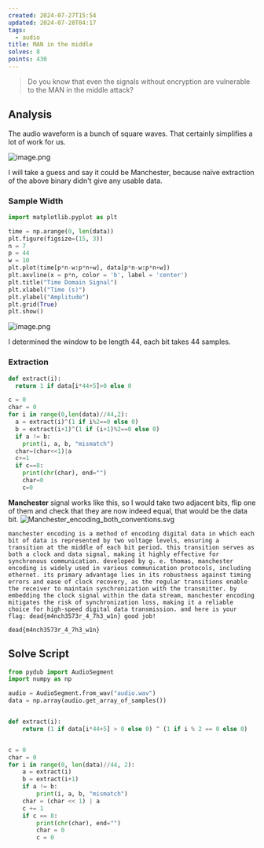 ```yaml
---
created: 2024-07-27T15:54
updated: 2024-07-28T04:17
tags:
  - audio
title: MAN in the middle
solves: 8
points: 430
---
```


> Do you know that even the signals without encryption are vulnerable to the MAN in the middle attack?

## Analysis
The audio waveform is a bunch of square waves.
That certainly simplifies a lot of work for us.

![image.png](https://res.cloudinary.com/kumonochisanaka/image/upload/v1722110184/2024/07/a599c7fc4b6e5505bef6e64fc9175e08.png)

I will take a guess and say it could be Manchester, because naïve extraction of the above binary didn't give any usable data.

### Sample Width

```python
import matplotlib.pyplot as plt

time = np.arange(0, len(data))
plt.figure(figsize=(15, 3))
n = 7
p = 44
w = 10
plt.plot(time[p*n-w:p*n+w], data[p*n-w:p*n+w])
plt.axvline(x = p*n, color = 'b', label = 'center')
plt.title("Time Domain Signal")
plt.xlabel("Time (s)")
plt.ylabel("Amplitude")
plt.grid(True)
plt.show()
```

![image.png](https://res.cloudinary.com/kumonochisanaka/image/upload/v1722110264/2024/07/774ae7c47955db5f11f7d4bc01303c20.png)

I determined the window to be length 44, each bit takes 44 samples.

### Extraction

```python
def extract(i):
  return 1 if data[i*44+5]>0 else 0

c = 0
char = 0
for i in range(0,len(data)//44,2):
  a = extract(i)^(1 if i%2==0 else 0)
  b = extract(i+1)^(1 if (i+1)%2==0 else 0)
  if a != b:
    print(i, a, b, "mismatch")
  char=(char<<1)|a
  c+=1
  if c==8:
    print(chr(char), end="")
    char=0
    c=0
```

**Manchester** signal works like this, so I would take two adjacent bits, flip one of them and check that they are now indeed equal, that would be the data bit.
![Manchester_encoding_both_conventions.svg](https://res.cloudinary.com/kumonochisanaka/image/upload/v1722111662/2024/07/f2454367aec82f0068f68f0365f774e5.svg)

```
manchester encoding is a method of encoding digital data in which each bit of data is represented by two voltage levels, ensuring a transition at the middle of each bit period. this transition serves as both a clock and data signal, making it highly effective for synchronous communication. developed by g. e. thomas, manchester encoding is widely used in various communication protocols, including ethernet. its primary advantage lies in its robustness against timing errors and ease of clock recovery, as the regular transitions enable the receiver to maintain synchronization with the transmitter. by embedding the clock signal within the data stream, manchester encoding mitigates the risk of synchronization loss, making it a reliable choice for high-speed digital data transmission. and here is your flag: dead{m4nch3573r_4_7h3_w1n} good job!
```

```flag
dead{m4nch3573r_4_7h3_w1n}
```

## Solve Script

```python
from pydub import AudioSegment
import numpy as np

audio = AudioSegment.from_wav("audio.wav")
data = np.array(audio.get_array_of_samples())


def extract(i):
    return (1 if data[i*44+5] > 0 else 0) ^ (1 if i % 2 == 0 else 0)


c = 0
char = 0
for i in range(0, len(data)//44, 2):
    a = extract(i)
    b = extract(i+1)
    if a != b:
        print(i, a, b, "mismatch")
    char = (char << 1) | a
    c += 1
    if c == 8:
        print(chr(char), end="")
        char = 0
        c = 0
```

